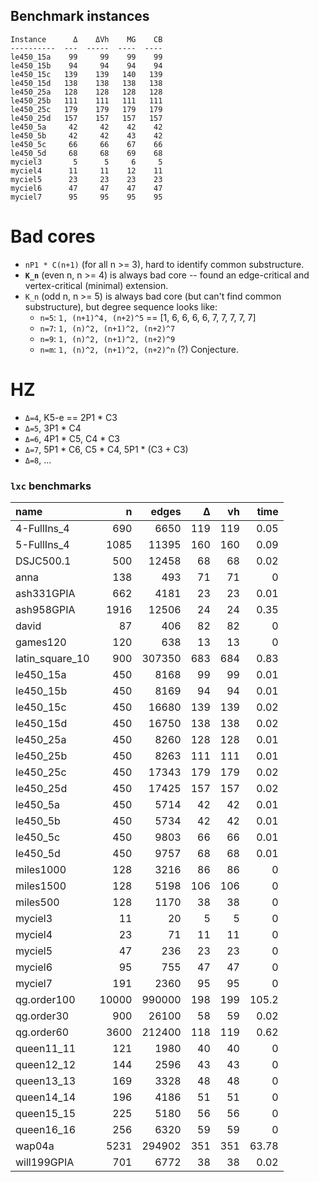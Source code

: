 ## Benchmark instances

    Instance      Δ    ΔVh    MG    CB
    ----------  ---  -----  ----  ----
    le450_15a    99     99    99    99
    le450_15b    94     94    94    94
    le450_15c   139    139   140   139
    le450_15d   138    138   138   138
    le450_25a   128    128   128   128
    le450_25b   111    111   111   111
    le450_25c   179    179   179   179
    le450_25d   157    157   157   157
    le450_5a     42     42    42    42
    le450_5b     42     42    43    42
    le450_5c     66     66    67    66
    le450_5d     68     68    69    68
    myciel3       5      5     6     5
    myciel4      11     11    12    11
    myciel5      23     23    23    23
    myciel6      47     47    47    47
    myciel7      95     95    95    95

# Bad cores

 - `nP1 * C(n+1)` (for all n >= 3), hard to identify common substructure.
 - **`K_n`** (even n, n >= 4) is always bad core -- found an edge-critical and vertex-critical (minimal) extension.
 - `K_n` (odd n, n >= 5) is always bad core (but can't find common substructure),
 but degree sequence looks like:
   - `n=5`: `1, (n+1)^4, (n+2)^5` == [1, 6, 6, 6, 6, 7, 7, 7, 7, 7]
   - `n=7`: `1, (n)^2, (n+1)^2, (n+2)^7`
   - `n=9`: `1, (n)^2, (n+1)^2, (n+2)^9`
   - `n=m`: `1, (n)^2, (n+1)^2, (n+2)^n` (?) Conjecture.

# HZ

 - `Δ=4`, K5-e == 2P1 * C3
 - `Δ=5`, 3P1 * C4
 - `Δ=6`, 4P1 * C5, C4 * C3
 - `Δ=7`, 5P1 * C6, C5 * C4, 5P1 * (C3 + C3)
 - `Δ=8`, ...

### `lxc` benchmarks

| name            |     n |   edges |   Δ |   vh |   time |
|:----------------|------:|--------:|----:|-----:|-------:|
| 4-FullIns_4     |   690 |    6650 | 119 |  119 |   0.05 |
| 5-FullIns_4     |  1085 |   11395 | 160 |  160 |   0.09 |
| DSJC500.1       |   500 |   12458 |  68 |   68 |   0.02 |
| anna            |   138 |     493 |  71 |   71 |   0    |
| ash331GPIA      |   662 |    4181 |  23 |   23 |   0.01 |
| ash958GPIA      |  1916 |   12506 |  24 |   24 |   0.35 |
| david           |    87 |     406 |  82 |   82 |   0    |
| games120        |   120 |     638 |  13 |   13 |   0    |
| latin_square_10 |   900 |  307350 | 683 |  684 |   0.83 |
| le450_15a       |   450 |    8168 |  99 |   99 |   0.01 |
| le450_15b       |   450 |    8169 |  94 |   94 |   0.01 |
| le450_15c       |   450 |   16680 | 139 |  139 |   0.02 |
| le450_15d       |   450 |   16750 | 138 |  138 |   0.02 |
| le450_25a       |   450 |    8260 | 128 |  128 |   0.01 |
| le450_25b       |   450 |    8263 | 111 |  111 |   0.01 |
| le450_25c       |   450 |   17343 | 179 |  179 |   0.02 |
| le450_25d       |   450 |   17425 | 157 |  157 |   0.02 |
| le450_5a        |   450 |    5714 |  42 |   42 |   0.01 |
| le450_5b        |   450 |    5734 |  42 |   42 |   0.01 |
| le450_5c        |   450 |    9803 |  66 |   66 |   0.01 |
| le450_5d        |   450 |    9757 |  68 |   68 |   0.01 |
| miles1000       |   128 |    3216 |  86 |   86 |   0    |
| miles1500       |   128 |    5198 | 106 |  106 |   0    |
| miles500        |   128 |    1170 |  38 |   38 |   0    |
| myciel3         |    11 |      20 |   5 |    5 |   0    |
| myciel4         |    23 |      71 |  11 |   11 |   0    |
| myciel5         |    47 |     236 |  23 |   23 |   0    |
| myciel6         |    95 |     755 |  47 |   47 |   0    |
| myciel7         |   191 |    2360 |  95 |   95 |   0    |
| qg.order100     | 10000 |  990000 | 198 |  199 | 105.2  |
| qg.order30      |   900 |   26100 |  58 |   59 |   0.02 |
| qg.order60      |  3600 |  212400 | 118 |  119 |   0.62 |
| queen11_11      |   121 |    1980 |  40 |   40 |   0    |
| queen12_12      |   144 |    2596 |  43 |   43 |   0    |
| queen13_13      |   169 |    3328 |  48 |   48 |   0    |
| queen14_14      |   196 |    4186 |  51 |   51 |   0    |
| queen15_15      |   225 |    5180 |  56 |   56 |   0    |
| queen16_16      |   256 |    6320 |  59 |   59 |   0    |
| wap04a          |  5231 |  294902 | 351 |  351 |  63.78 |
| will199GPIA     |   701 |    6772 |  38 |   38 |   0.02 |
